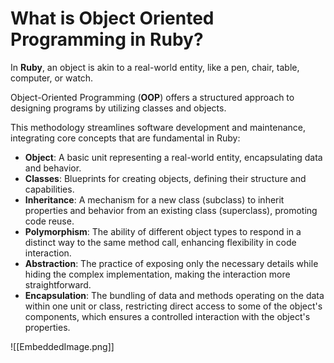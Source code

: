 #  What is Object Oriented Programming in Ruby? 

In **Ruby**, an object is akin to a real-world entity, like a pen, chair, table, computer, or watch. 

Object-Oriented Programming (__OOP__) offers a structured approach to designing programs by utilizing classes and objects. 

This methodology streamlines software development and maintenance, integrating core concepts that are fundamental in Ruby: 

- **Object**: A basic unit representing a real-world entity, encapsulating data and behavior.
- **Classes**: Blueprints for creating objects, defining their structure and capabilities.
- **Inheritance**: A mechanism for a new class (subclass) to inherit properties and behavior from an existing class (superclass), promoting code reuse. 
- **Polymorphism**: The ability of different object types to respond in a distinct way to the same method call, enhancing flexibility in code interaction.
- **Abstraction**: The practice of exposing only the necessary details while hiding the complex implementation, making the interaction more straightforward.
- **Encapsulation**: The bundling of data and methods operating on the data within one unit or class, restricting direct access to some of the object's components, which ensures a controlled interaction with the object's properties.


![[EmbeddedImage.png]]